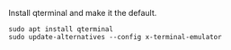 Install qterminal and make it the default.
```
sudo apt install qterminal 
sudo update-alternatives --config x-terminal-emulator
```
